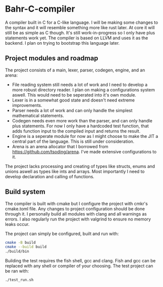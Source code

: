# Bahr-C-compiler
A compiler built in C for a C-like language. I will be making some changes to the syntax and it will resemble something more like rust later. At core it will still be as simple as C though. It's still work-in-progress so I only have plus statements work yet. The compiler is based on LLVM and uses it as the backend. I plan on trying to bootstrap this language later.

## Project modules and roadmap
The project consists of a main, lexer, parser, codegen, engine, and an arena:

- File reading system still needs a lot of work and I need to develop a more robust directory reader. I plan on making a configurations system aswell. This would need to be seperated into it's own module.
- Lexer is in a somewhat good state and doesn't need extreme improvements.
- Parser needs a lot of work and can only handle the simplest mathematical statements.
- Codegen needs even more work than the parser, and can only handle plus statements. For now I only have a hardcoded test function, that adds function input to the compiled input and returns the result.
- Engine is a seperate module for now as I might choose to make the JIT a central part of the language. This is still under consideration.
- Arena is an arena allocator that I borrowed from https://github.com/tsoding/arena. I've made extensive configurations to it.

The project lacks processing and creating of types like structs, enums and unions aswell as types like ints and arrays. Most importantly I need to develop declaration and calling of functions.

## Build system
The compiler is built with cmake but I configure the project with cmkr's cmake.toml file. Any changes to project configuration should be done through it. I personally build all modules with clang and all warnings as errors. I also regularly run the project with valgrind to ensure no memory leaks occur.

The project can simply be configured, built and run with:
```sh
cmake -B build
cmake --build build
./build/bin
```
Building the test requires the fish shell, gcc and clang. Fish and gcc can be replaced with any shell or compiler of your choosing. The test project can be ran with:
```sh
./test_run.sh
```
